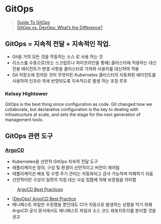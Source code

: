 # GitOps
> [Guide To GitOps](https://www.weave.works/technologies/gitops/)  
> [GitOps vs. DevOps: What’s the Difference?](https://www.bunnyshell.com/blog/gitops-vs-devops)  



## GitOps = 지속적 전달 + 지속적인 작업.  
  - Git을 거의 모든 것을 작동하는 소스 로 사용 하는 것
  - 리소스를 수동으로(또는 스크립트나 파이프라인을 통해) 클러스터에 적용하는 대신 전용 에이전트가 변경 사항을 클러스터로 가져와 사용자를 대신하여 적용  
  - Git 저장소에 정의된 것이 무엇이든 Kubernetes 클러스터의 자동화된 에이전트를 사용하여 인프라 측에 반영되도록 지속적으로 발생 하는 조정 루프  

### Kelsey Hightower
GitOps is the best thing since configuration as code. Git changed how we collaborate, but declarative configuration is the key to dealing with infrastructure at scale, and sets the stage for the next generation of management tools. 

## GitOps 관련 도구  
### [ArgoCD](https://argoproj.github.io/argo-cd/)  
- Kubernetes용 선언적 GitOps 지속적 전달 도구
- 애플리케이션 정의, 구성 및 환경이 선언적이고 버전이 제어됨
- 애플리케이션 배포 및 수명 주기 관리는 자동화되고 감사 가능하며 이해하기 쉬움  
- 선언적이란 구성이 일련의 지침 대신 사실 집합에 의해 보장됨을 의미함  

> [ArgoCD Best Practices](https://argoproj.github.io/argo-cd/user-guide/best_practices/)  
  - [[DevOps] ArgoCD Best Practice](https://wookiist.dev/m/138)  
  - 매니페스트 파일만 수정했을 뿐인데도 CI가 자동으로 발생하는 상황을 막기 위해 ArgoCD 공식 문서에서도 매니페스트 파일과 소스 코드 레포지토리를 분리할 것을 권고
